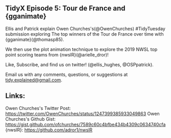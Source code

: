 ## TidyX Episode 5: Tour de France and {gganimate} 

Ellis and Patrick explain Owen Churches's(@OwenChurches) #TidyTuesday submission exploring The top winners of the Tour de France over time with {gganimate}(@thomasp85). 

We then use the plot animation technique to explore the 2019 NWSL top point scoring teams from {nwslR}(@arielle_dror)!

Like, Subscribe, and find us on twitter! (@ellis_hughes, @OSPpatrick).

Email us with any comments, questions, or suggestions at tidy.explained@gmail.com.

## Links:
Owen Churches's Twitter Post: 
https://twitter.com/OwenChurches/status/1247399385933049863
Owen Churches's Github Gist: https://gist.github.com/ofchurches/7589c60c4bfbe434b4309c0634740cfa
{nwslR}:
https://github.com/adror1/nwslR